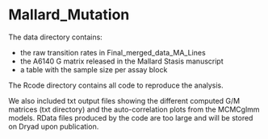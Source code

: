 # Mallard_Mutation

The data directory contains:
- the raw transition rates in  Final_merged_data_MA_Lines
- the A6140 G matrix released in the Mallard Stasis manuscript
- a table with the sample size per assay block

The Rcode directory contains all code to reproduce the analysis.

We also included txt output files showing the different computed G/M matrices (txt directory) and the auto-correlation plots from the MCMCglmm models.
RData files produced by the code are too large and will be stored on Dryad upon publication.

 
